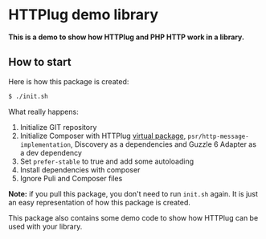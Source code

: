 # HTTPlug demo library

**This is a demo to show how HTTPlug and PHP HTTP work in a library.**


## How to start

Here is how this package is created:


``` bash
$ ./init.sh
```

What really happens:

1. Initialize GIT repository
2. Initialize Composer with HTTPlug [virtual package](http://docs.php-http.org/en/latest/httplug/users.html#background),
`psr/http-message-implementation`, Discovery as a dependencies and Guzzle 6 Adapter as a dev dependency
3. Set `prefer-stable` to true and add some autoloading
4. Install dependencies with composer
5. Ignore Puli and Composer files

**Note:** if you pull this package, you don't need to run `init.sh` again. It is just an easy representation of how this
package is created.


This package also contains some demo code to show how HTTPlug can be used with your library.

